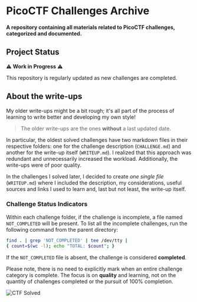 # PicoCTF Challenges Archive

**A repository containing all materials related to PicoCTF challenges, categorized and documented.**

## Project Status

⚠️ **Work in Progress** ⚠️

This repository is regularly updated as new challenges are completed.

## About the write-ups

My older write-ups might be a bit rough; it's all part of the process of learning to write better and developing my own style! 
>The older write-ups are the ones **without** a last updated date.

In particular, the oldest solved challenges have two markdown files in their respective folders: one for the challenge description (`CHALLENGE.md`) and another for the write-up itself (`WRITEUP.md`). I realized that this approach was redundant and unnecessarily increased the workload. Additionally, the write-ups were of poor quality.

In the challenges I solved later, I decided to create *one single file* (`WRITEUP.md`) where I included the description, my considerations, useful sources and links I used to learn and, last but not least, the write-up itself.

### Challenge Status Indicators

Within each challenge folder, if the challenge is incomplete, a file named `NOT_COMPLETED` will be present.
To list all the incomplete challenges, run the following command from the parent directory:

```bash
find . | grep 'NOT_COMPLETED' | tee /dev/tty | 
{ count=$(wc -l); echo "TOTAL: $count"; }
```

If the `NOT_COMPLETED` file is absent, the challenge is considered **completed**.

Please note, there is no need to explicitly mark when an entire challenge category is complete.
The focus is on **quality** and learning, not on the quantity of challenges completed or the pursuit of 100% completion.

<!-- To view all executable files >
<!-- find . -type f -exec file {} + | grep 'ELF' -->

<!-- CTF_BADGE -->
![CTF Solved](https://img.shields.io/badge/CTF%20Solved-62-pink)
